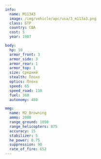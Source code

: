 ```yaml
---
info:
  name: M113A3
  image: /img/vehicle/apc/usa/3_m113a3.png
  class: БТР
  country: США
  cost: 5
  year: 1987

body:
  hp: 10
  armor_front: 3
  armor_side: 3
  armor_rear: 1
  armor_top: 1
  size: Средний
  stealth: Плохо
  optics: Плохо
  speed: 65
  speed_road: 110
  fuel: 360
  autonomy: 480

mmg:
  name: M2 Browning
  ammo: 2000
  range_ground: 1050
  range_helicopters: 875
  accuracy: 15
  stabilizer: 5
  he_power: 0.75
  suppression: 90
  rate_of_fire: 652
---
```

